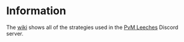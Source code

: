 # Information
The [wiki](https://github.com/PvM-Leeches/Leeching-Strategies/wiki) shows all of the strategies used in the [PvM Leeches](https://friendliness.me/pvml) Discord server.
